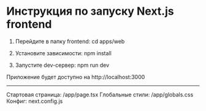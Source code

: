 # Инструкция по запуску Next.js frontend

1. Перейдите в папку frontend:
   cd apps/web

2. Установите зависимости:
   npm install

3. Запустите dev-сервер:
   npm run dev

Приложение будет доступно на http://localhost:3000

---

Стартовая страница: /app/page.tsx
Глобальные стили: /app/globals.css
Конфиг: next.config.js
